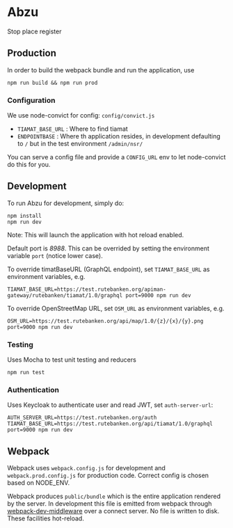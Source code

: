 # Abzu

Stop place register

## Production

In order to build the webpack bundle and run the application, use

```
npm run build && npm run prod
```

### Configuration

We use node-convict for config: `config/convict.js`

* `TIAMAT_BASE_URL` : Where to find tiamat
* `ENDPOINTBASE` : Where th application resides, in development defaulting
  to `/` but in the test environment `/admin/nsr/`   

You can serve a config file and provide a `CONFIG_URL` env to let node-convict do this for you.

## Development

To run Abzu for development, simply do:

```
npm install
npm run dev
```

Note: This will launch the application with hot reload enabled.

Default port is _8988_. This can be overrided by setting the environment
variable `port` (notice lower case).

To override timatBaseURL (GraphQL endpoint), set `TIAMAT_BASE_URL` as environment variables, e.g.

```
TIAMAT_BASE_URL=https://test.rutebanken.org/apiman-gateway/rutebanken/tiamat/1.0/graphql port=9000 npm run dev
```

To override OpenStreetMap URL, set `OSM_URL` as environment variables, e.g.

```
OSM_URL=https://test.rutebanken.org/api/map/1.0/{z}/{x}/{y}.png port=9000 npm run dev
```


### Testing

Uses Mocha to test unit testing and reducers

```
npm run test
```

### Authentication

Uses Keycloak to authenticate user and read JWT, set `auth-server-url`:

```
AUTH_SERVER_URL=https://test.rutebanken.org/auth TIAMAT_BASE_URL=https://test.rutebanken.org/api/tiamat/1.0/graphql port=9000 npm run dev
```


## Webpack

Webpack uses `webpack.config.js` for development and `webpack.prod.config.js` for production code. Correct config is chosen based on NODE_ENV.

Webpack produces `public/bundle` which is the entire application rendered by the server. In development this file is emitted from webpack through [webpack-dev-middleware](https://github.com/webpack/webpack-dev-middleware) over a connect server. No file is written to disk. These facilities hot-reload.
